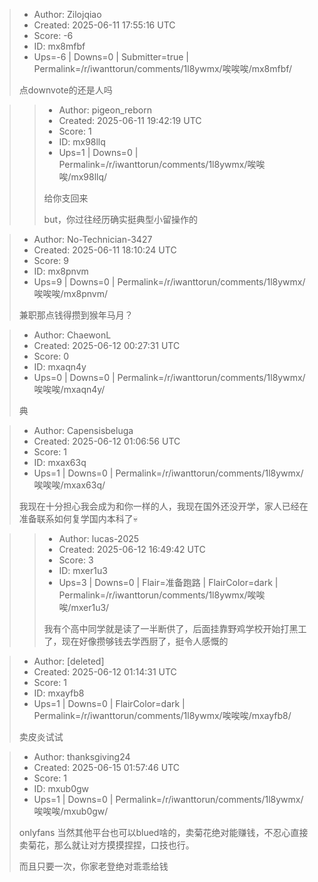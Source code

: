 > - Author: Zilojqiao
> - Created: 2025-06-11 17:55:16 UTC
> - Score: -6
> - ID: mx8mfbf
> - Ups=-6 | Downs=0 | Submitter=true | Permalink=/r/iwanttorun/comments/1l8ywmx/唉唉唉/mx8mfbf/
>
> 点downvote的还是人吗

>> - Author: pigeon_reborn
>> - Created: 2025-06-11 19:42:19 UTC
>> - Score: 1
>> - ID: mx98llq
>> - Ups=1 | Downs=0 | Permalink=/r/iwanttorun/comments/1l8ywmx/唉唉唉/mx98llq/
>>
>> 给你支回来
>> 
>> but，你过往经历确实挺典型小留操作的

> - Author: No-Technician-3427
> - Created: 2025-06-11 18:10:24 UTC
> - Score: 9
> - ID: mx8pnvm
> - Ups=9 | Downs=0 | Permalink=/r/iwanttorun/comments/1l8ywmx/唉唉唉/mx8pnvm/
>
> 兼职那点钱得攒到猴年马月？

> - Author: ChaewonL
> - Created: 2025-06-12 00:27:31 UTC
> - Score: 0
> - ID: mxaqn4y
> - Ups=0 | Downs=0 | Permalink=/r/iwanttorun/comments/1l8ywmx/唉唉唉/mxaqn4y/
>
> 典

> - Author: Capensisbeluga
> - Created: 2025-06-12 01:06:56 UTC
> - Score: 1
> - ID: mxax63q
> - Ups=1 | Downs=0 | Permalink=/r/iwanttorun/comments/1l8ywmx/唉唉唉/mxax63q/
>
> 我现在十分担心我会成为和你一样的人，我现在国外还没开学，家人已经在准备联系如何复学国内本科了💀

>> - Author: lucas-2025
>> - Created: 2025-06-12 16:49:42 UTC
>> - Score: 3
>> - ID: mxer1u3
>> - Ups=3 | Downs=0 | Flair=准备跑路 | FlairColor=dark | Permalink=/r/iwanttorun/comments/1l8ywmx/唉唉唉/mxer1u3/
>>
>> 我有个高中同学就是读了一半断供了，后面挂靠野鸡学校开始打黑工了，现在好像攒够钱去学西厨了，挺令人感慨的

> - Author: [deleted]
> - Created: 2025-06-12 01:14:31 UTC
> - Score: 1
> - ID: mxayfb8
> - Ups=1 | Downs=0 | FlairColor=dark | Permalink=/r/iwanttorun/comments/1l8ywmx/唉唉唉/mxayfb8/
>
> 卖皮炎试试

> - Author: thanksgiving24
> - Created: 2025-06-15 01:57:46 UTC
> - Score: 1
> - ID: mxub0gw
> - Ups=1 | Downs=0 | Permalink=/r/iwanttorun/comments/1l8ywmx/唉唉唉/mxub0gw/
>
> onlyfans 当然其他平台也可以blued啥的，卖菊花绝对能赚钱，不忍心直接卖菊花，那么就让对方摸摸捏捏，口技也行。
> 
> 而且只要一次，你家老登绝对乖乖给钱
